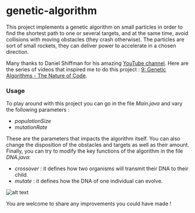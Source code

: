 # genetic-algorithm
This project implements a genetic algorithm on small particles in order to find the shortest path to one or several targets, and at the same time, avoid collisions with moving obstacles (they crash otherwise). The particles are sort of small rockets, they can deliver power to accelerate in a chosen direction.

Many thanks to Daniel Shiffman for his amazing [YouTube channel](https://www.youtube.com/user/shiffman). Here are the series of videos that inspired me to do this project : [9: Genetic Algorithms - The Nature of Code](https://www.youtube.com/playlist?list=PLRqwX-V7Uu6bJM3VgzjNV5YxVxUwzALHV).

### Usage

To play around with this project you can go in the file *Main.java* and vary the following parameters :

  * _populationSize_
  * _mutationRate_
  
These are the parameters that impacts the algorithm itself. You can also change the disposition of the obstacles and targets as well as their amount. Finally, you can try to modify the key functions of the algorithm in the file *DNA.java*:

  * _crossover_ : it defines how two organisms will transmit their DNA to their child.
  * _mutate_ : it defines how the DNA of one individual can evolve.

![alt text](https://github.com/vcoppe/genetic-algorithm/blob/master/ga.png "genetic-algorithm")

You are welcome to share any improvements you could have made !
